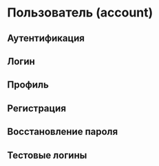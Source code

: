 Пользователь (account)
======================

Аутентификация
--------------

Логин
-----

Профиль
-------

Регистрация
-----------

Восстановление пароля
---------------------

Тестовые логины
---------------
